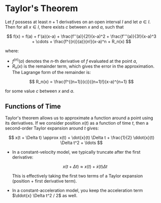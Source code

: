 # Taylor's Theorem

Let $f$ possess at least $n+1$ derivatives on an open interval $I$ and let $a \in I$. Then for all $x \in I$, there exists $c$ between $x$ and $a$, such that

$$ f(x) = f(a) + f'(a)(x-a) + \frac{f''(a)}{2!}(x-a)^2 + \frac{f'''(a)}{3!}(x-a)^3 + \cdots + \frac{f^{(n)}(a)}{n!}(x-a)^n + R_n(x) $$

where:
- $f^{(n)}(a)$ denotes the $n$-th derivative of $f$ evaluated at the point $a$,
- $R_n(x)$ is the remainder term, which gives the error in the approximation. The Lagrange form of the remainder is:

$$ R_n(x) = \frac{f^{(n+1)}(c)}{(n+1)!}(x-a)^{n+1} $$

for some value $c$ between $x$ and $a$.

## Functions of Time

Taylor's theorem allows us to approximate a function around a point using its derivatives. If we consider position $x(t)$ as a function of time $t$, then a second-order Taylor expansion around $t$ gives:

$$ x(t + \Delta t) \approx x(t) + \dot{x}(t) \Delta t + \frac{1}{2} \ddot{x}(t) \Delta t^2 + \ldots $$

- In a constant-velocity model, we typically truncate after the first derivative:

  $$ x(t + \Delta t) \approx x(t) + \dot{x}(t) \Delta t $$

  This is effectively taking the first two terms of a Taylor expansion (position + first derivative term).

- In a constant-acceleration model, you keep the acceleration term $\ddot{x} \Delta t^2 / 2$ as well.

